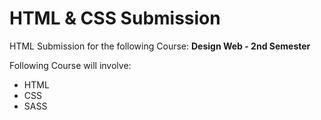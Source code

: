 # HTML & CSS Submission
HTML Submission for the following Course:
**Design Web - 2nd Semester**

Following Course will involve:
- HTML
- CSS
- SASS

